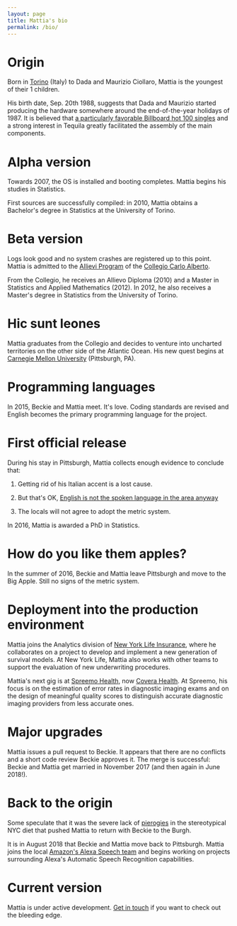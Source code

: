 ```yaml
---
layout: page
title: Mattia's bio
permalink: /bio/
---
```


# Origin
Born in [Torino](https://www.google.com/maps/place/Turin,+Metropolitan+City+of+Turin,+Italy/@45.0702388,7.6000488,12z/data=!3m1!4b1!4m5!3m4!1s0x47886d126418be25:0x8903f803d69c77bf!8m2!3d45.070312!4d7.6868565) (Italy) to Dada and Maurizio Ciollaro, Mattia is the youngest of their
1 children.

His birth date, Sep. 20th 1988, suggests that Dada and Maurizio started
producing the hardware somewhere around the end-of-the-year holidays of 1987.
It is believed that
[a particularly favorable Billboard hot 100 singles](https://en.wikipedia.org/wiki/Billboard_Year-End_Hot_100_singles_of_1987)
and a strong interest in Tequila greatly facilitated the assembly of the
main components.

# Alpha version
Towards 2007, the OS is installed and booting completes.
Mattia begins his studies in Statistics.

First sources are successfully compiled: in 2010, Mattia obtains a Bachelor's
degree in Statistics at the University of Torino.

# Beta version
Logs look good and no system crashes are registered up to this point.
Mattia is admitted to the
[Allievi Program](https://www.carloalberto.org/education/allievi-honors-program/)
of the [Collegio Carlo Alberto](http://www.carloalberto.org).

From the Collegio, he receives an Allievo Diploma (2010) and a
Master in Statistics and Applied Mathematics (2012).
In 2012, he also receives a Master's degree in Statistics from the
University of Torino.

# Hic sunt leones
Mattia graduates from the Collegio and decides to venture into uncharted
territories on the other side of the Atlantic Ocean.
His new quest begins at
[Carnegie Mellon University](http://www.stat.cmu.edu) (Pittsburgh, PA).

# Programming languages
In 2015, Beckie and Mattia meet.
It's love.
Coding standards are revised and English becomes the primary programming
language for the project.

# First official release
During his stay in Pittsburgh, Mattia collects enough evidence to conclude
that:

1. Getting rid of his Italian accent is a lost cause.

2. But that's OK, [English is not the spoken language in the area anyway](http://pittsburghspeech.pitt.edu/PittsburghSpeech_PgheseOverview.html)

3. The locals will not agree to adopt the metric system.

In 2016, Mattia is awarded a PhD in Statistics.

# How do you like them apples?
In the summer of 2016, Beckie and Mattia leave Pittsburgh and move to the
Big Apple.
Still no signs of the metric system.

# Deployment into the production environment
Mattia joins the Analytics division of
[New York Life Insurance](https://www.newyorklife.com),
where he collaborates on a project to develop and implement a new generation
of survival models.
At New York Life, Mattia also works with other teams to support the evaluation
of new underwriting procedures.

Mattia's next gig is at [Spreemo Health](https://www.spreemohealth.com), now
[Covera Health](https://www.coverahealth.com).
At Spreemo, his focus is on the estimation of error rates in diagnostic imaging
exams and on the design of meaningful quality scores to distinguish accurate
diagnostic imaging providers from less accurate ones.

# Major upgrades
Mattia issues a pull request to Beckie.
It appears that there are no conflicts and a short code review
Beckie approves it.
The merge is successful: Beckie and Mattia get married in November 2017
(and then again in June 2018!).

# Back to the origin
Some speculate that it was the severe lack of
[pierogies](https://en.wikipedia.org/wiki/Pierogi) in the stereotypical NYC
diet that pushed Mattia to return with Beckie to the Burgh.

It is in August 2018 that Beckie and Mattia move back to Pittsburgh.
Mattia joins the local
[Amazon's Alexa Speech team](https://www.amazon.jobs/en/landing_pages/pittsburgh)
and begins working on projects surrounding Alexa's Automatic Speech
Recognition capabilities.

# Current version
Mattia is under active development.
[Get in touch](/contacts/) if you want to check out the bleeding edge.
